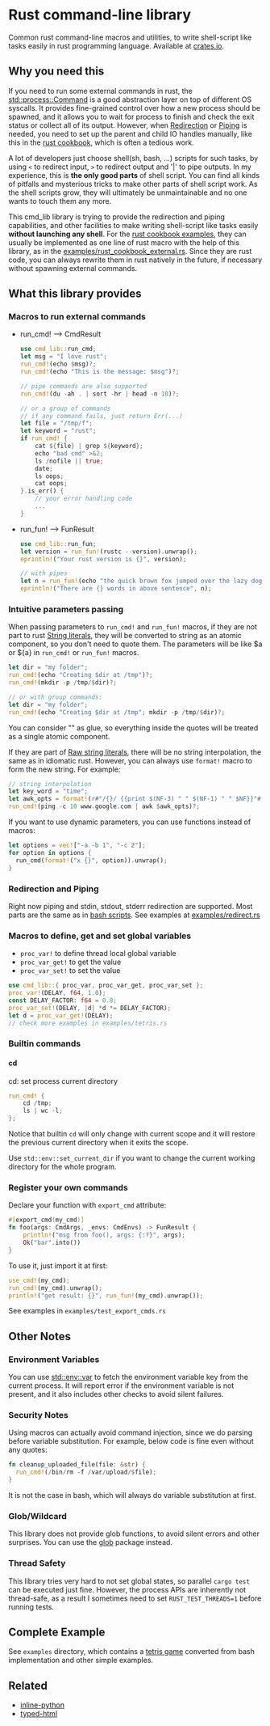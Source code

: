 # Rust command-line library

Common rust command-line macros and utilities, to write shell-script like tasks
easily in rust programming language. Available at [crates.io](https://crates.io/crates/cmd_lib).

## Why you need this
If you need to run some external commands in rust, the
[std::process::Command](https://doc.rust-lang.org/std/process/struct.Command.html) is a good
abstraction layer on top of different OS syscalls. It provides fine-grained control over
how a new process should be spawned, and it allows you to wait for process to finish and check the
exit status or collect all of its output. However, when
[Redirection](https://en.wikipedia.org/wiki/Redirection_(computing)) or
[Piping](https://en.wikipedia.org/wiki/Redirection_(computing)#Piping) is needed, you need to
set up the parent and child IO handles manually, like this in the
[rust cookbook](https://rust-lang-nursery.github.io/rust-cookbook/os/external.html), which is often a tedious
work.

A lot of developers just choose shell(sh, bash, ...) scripts for such tasks, by using `<` to redirect input,
`>` to redirect output and '|' to pipe outputs. In my experience, this is **the only good parts** of shell script.
You can find all kinds of pitfalls and mysterious tricks to make other parts of shell script work. As the shell
scripts grow, they will ultimately be unmaintainable and no one wants to touch them any more.

This cmd_lib library is trying to provide the redirection and piping capabilities, and other facilities to make writing
shell-script like tasks easily **without launching any shell**. For the
[rust cookbook examples](https://rust-lang-nursery.github.io/rust-cookbook/os/external.html),
they can usually be implemented as one line of rust macro with the help of this library, as in the
[examples/rust_cookbook_external.rs](https://github.com/rust-shell-script/rust_cmd_lib/blob/master/examples/rust_cookbook_external.rs).
Since they are rust code, you can always rewrite them in rust natively in the future, if necessary without spawning external commands.

## What this library provides

### Macros to run external commands
- run_cmd! --> CmdResult
    ```rust
    use cmd_lib::run_cmd;
    let msg = "I love rust";
    run_cmd!(echo $msg)?;
    run_cmd!(echo "This is the message: $msg")?;

    // pipe commands are also supported
    run_cmd!(du -ah . | sort -hr | head -n 10)?;

    // or a group of commands
    // if any command fails, just return Err(...)
    let file = "/tmp/f";
    let keyword = "rust";
    if run_cmd! {
        cat ${file} | grep ${keyword};
        echo "bad cmd" >&2;
        ls /nofile || true;
        date;
        ls oops;
        cat oops;
    }.is_err() {
        // your error handling code
        ...
    }
    ```

- run_fun! --> FunResult
    ```rust
    use cmd_lib::run_fun;
    let version = run_fun!(rustc --version).unwrap();
    eprintln!("Your rust version is {}", version);

    // with pipes
    let n = run_fun!(echo "the quick brown fox jumped over the lazy dog" | wc -w).unwrap();
    eprintln!("There are {} words in above sentence", n);
    ```

### Intuitive parameters passing
When passing parameters to `run_cmd!` and `run_fun!` macros, if they are not part to rust
[String literals](https://doc.rust-lang.org/reference/tokens.html#string-literals), they will be
converted to string as an atomic component, so you don't need to quote them. The parameters will be
like $a or ${a} in `run_cmd!` or `run_fun!` macros.

```rust
let dir = "my folder";
run_cmd!(echo "Creating $dir at /tmp")?;
run_cmd!(mkdir -p /tmp/$dir)?;

// or with group commands:
let dir = "my folder";
run_cmd!(echo "Creating $dir at /tmp"; mkdir -p /tmp/$dir)?;
```
You can consider "" as glue, so everything inside the quotes will be treated as a single atomic component.

If they are part of [Raw string literals](https://doc.rust-lang.org/reference/tokens.html#raw-string-literals),
there will be no string interpolation, the same as in idiomatic rust. However, you can always use `format!` macro
to form the new string. For example:
```rust
// string interpolation
let key_word = "time";
let awk_opts = format!(r#"/{}/ {{print $(NF-3) " " $(NF-1) " " $NF}}"#, key_word);
run_cmd!(ping -c 10 www.google.com | awk $awk_opts)?;
```

If you want to use dynamic parameters, you can use functions instead of macros:
```rust
let options = vec!["-a -b 1", "-c 2"];
for option in options {
  run_cmd(format!("x {}", option)).unwrap();
}
```

### Redirection and Piping
Right now piping and stdin, stdout, stderr redirection are supported. Most parts are the same as in
[bash scripts](https://www.gnu.org/software/bash/manual/html_node/Redirections.html#Redirections).
See examples at [examples/redirect.rs](https://github.com/rust-shell-script/rust_cmd_lib/blob/master/examples/redirect.rs)

### Macros to define, get and set global variables
- `proc_var!` to define thread local global variable
- `proc_var_get!` to get the value
- `proc_var_set!` to set the value
```rust
use cmd_lib::{ proc_var, proc_var_get, proc_var_set };
proc_var!(DELAY, f64, 1.0);
const DELAY_FACTOR: f64 = 0.8;
proc_var_set!(DELAY, |d| *d *= DELAY_FACTOR);
let d = proc_var_get!(DELAY);
// check more examples in examples/tetris.rs
```

### Builtin commands
#### cd
cd: set process current directory
```rust
run_cmd! {
    cd /tmp;
    ls | wc -l;
};
```
Notice that builtin `cd` will only change with current scope
and it will restore the previous current directory when it
exits the scope.

Use `std::env::set_current_dir` if you want to change the current
working directory for the whole program.

### Register your own commands
Declare your function with `export_cmd` attribute:

```rust
#[export_cmd(my_cmd)]
fn foo(args: CmdArgs, _envs: CmdEnvs) -> FunResult {
    println!("msg from foo(), args: {:?}", args);
    Ok("bar".into())
}
```

To use it, just import it at first:
```rust
use_cmd!(my_cmd);
run_cmd!(my_cmd).unwrap();
println!("get result: {}", run_fun!(my_cmd).unwrap());
```
See examples in `examples/test_export_cmds.rs`

## Other Notes

### Environment Variables

You can use [std::env::var](https://doc.rust-lang.org/std/env/fn.var.html) to fetch the environment variable
key from the current process. It will report error if the environment variable is not present, and it also
includes other checks to avoid silent failures.

### Security Notes
Using macros can actually avoid command injection, since we do parsing before variable substitution.
For example, below code is fine even without any quotes:
```rust
fn cleanup_uploaded_file(file: &str) {
  run_cmd!(/bin/rm -f /var/upload/$file);
}
```
It is not the case in bash, which will always do variable substitution at first.

### Glob/Wildcard

This library does not provide glob functions, to avoid silent errors and other surprises.
You can use the [glob](https://github.com/rust-lang-nursery/glob) package instead.

### Thread Safety

This library tries very hard to not set global states, so parallel `cargo test` can be executed just fine.
However, the process APIs are inherently not thread-safe, as a result I sometimes need to set
`RUST_TEST_THREADS=1` before running tests.

## Complete Example
See `examples` directory, which contains a [tetris game](https://github.com/rust-shell-script/rust_cmd_lib/blob/master/examples/tetris.rs)
converted from bash implementation and other simple examples.

## Related

- [inline-python](https://github.com/fusion-engineering/inline-python)
- [typed-html](https://github.com/bodil/typed-html)

